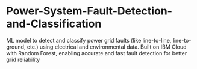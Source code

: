# Power-System-Fault-Detection-and-Classification
 ML model to detect and classify power grid faults (like line-to-line, line-to-ground, etc.) using electrical and environmental data. Built on IBM Cloud with Random Forest, enabling accurate and fast fault detection for better grid reliability
